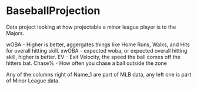 # BaseballProjection
Data project looking at how projectable a minor league player is to the Majors.

wOBA - Higher is better, aggergates things like Home Runs, Walks, and Hits for overall hitting skill.
xwOBA - expected woba, or expected overall hitting skill, higher is better.
EV - Exit Velocity, the speed the ball comes off the hitters bat.
Chase% - How often you chase a ball outside the zone

Any of the columns right of Name_1 are part of MLB data, any left one is part of Minor League data.
